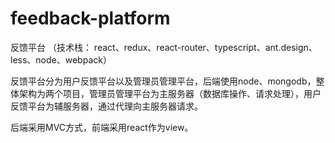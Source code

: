 # feedback-platform
反馈平台 （技术栈： react、redux、react-router、typescript、ant.design、less、node、webpack）

反馈平台分为用户反馈平台以及管理员管理平台，后端使用node、mongodb，整体架构为两个项目，管理员管理平台为主服务器（数据库操作、请求处理），用户反馈平台为辅服务器，通过代理向主服务器请求。

后端采用MVC方式，前端采用react作为view。 
